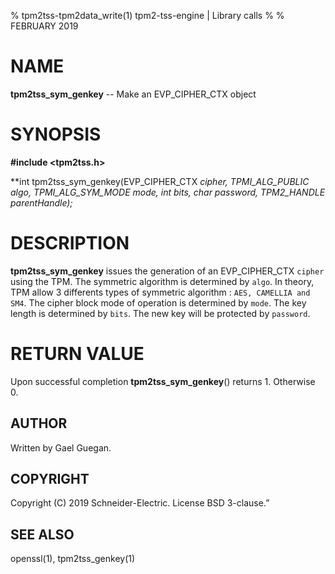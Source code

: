 % tpm2tss-tpm2data_write(1) tpm2-tss-engine | Library calls
%
% FEBRUARY 2019

# NAME
**tpm2tss_sym_genkey** -- Make an EVP_CIPHER_CTX object

# SYNOPSIS

**#include <tpm2tss.h>**

**int
tpm2tss_sym_genkey(EVP_CIPHER_CTX *cipher, TPMI_ALG_PUBLIC algo, TPMI_ALG_SYM_MODE mode, int bits, char *password, TPM2_HANDLE parentHandle);**

# DESCRIPTION

**tpm2tss_sym_genkey** issues the generation of an EVP_CIPHER_CTX `cipher` using the TPM.
The symmetric algorithm is determined by `algo`.
In theory, TPM allow 3 differents types of symmetric algorithm : `AES, CAMELLIA and SM4`.
The cipher block mode of operation is determined by `mode`.
The key length is determined by `bits`.
The new key will be protected by `password`.

# RETURN VALUE

Upon successful completion **tpm2tss_sym_genkey**() returns 1. Otherwise 0.

## AUTHOR

Written by Gael Guegan.

## COPYRIGHT

Copyright (C) 2019 Schneider-Electric. License BSD 3-clause.”

## SEE ALSO

openssl(1), tpm2tss_genkey(1)
